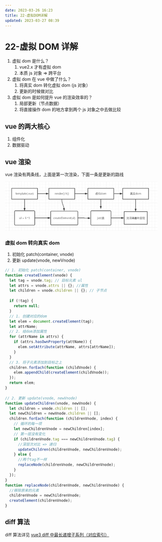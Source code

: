 ```yaml
---
date: 2023-03-26 16:23
title: 22-虚拟DOM详解
updated: 2023-03-27 08:39
---
```


# 22-虚拟 DOM 详解

1. 虚拟 dom 是什么？
   1. vue2.x 才有虚拟 dom
   2. 本质 js 对象 => 跨平台
2. 虚拟 dom 在 vue 中做了什么？
   1. 将真实 dom 转化虚拟 dom (js 对象）
   2. 更新的时候做对比
3. 虚拟 dom 是如何提升 vue 的渲染效率的？
   1. 局部更新（节点数据）
   2. 将直接操作 dom 的地方拿到两个 js 对象之中去做比较

## vue 的两大核心

1. 组件化
2. 数据驱动

## vue 渲染

vue 渲染有两条线，上面是第一次渲染，下面一条是更新的路线

![](./_images/image-2023-03-26_21-53-57-883-22-虚拟DOM详解和渲染过程.png)

### 虚拟 dom 转向真实 dom

1.  初始化 patch(container, vnode)
2.  更新 update(vnode, newVnode)

```js
// 1. 初始化 patch(container, vnode)
function createElement(vnode) {
  let tag = vnode.tag; // 目标元素 ul
  let attrs = vnode.attrs || {}; //属性
  let children = vnode.children || {}; // 子节点

  if (!tag) {
    return null;
  }
  // 1. 创建对应的dom
  let elem = document.createElement(tag);
  let attrName;
  // 2. 给dom添加属性
  for (attrName in attrs) {
    if (attrs.hasOwnProperty(attName)) {
      elem.setAttribute(attrName, attrs[attrName]);
    }
  }
  // 3. 将子元素添加到目标之上
  children.forEach(function (childVnode) {
    elem.appendChild(createElement(childVnode));
  });
  return elem;
}

// 2. 更新 update(vnode, newVnode)
function updateChildren(vnode, newVnode) {
  let children = vnode.children || [];
  let newChildren = newVnode.children || [];
  children.forEach(function (childrenVnode, index) {
    // 循环的每一项
    let newChildrenVnode = newChildren[index];
    // 第一层没有变化
    if (childrenVnode.tag === newChildrenVnode.tag) {
      //深层次对比 => 递归
      updateChildren(childrenVnode, newChildrenVnode);
    } else {
      //两个tag不一样
      replaceNode(childrenVnode, newChildrenVnode);
    }
  });
}
function replaceNode(childrenVnode, newChildrenVnode) {
  //移除原来的元素
  childrenVnode = newChildrenVnode;
  createElement(childrenVnode);
}

```

## diff 算法

diff 算法详见 [vue3 diff 中最长递增子系列（对应索引）](../../vue/vue3/04-Vue核心虚拟Dom和diff算法.md#vue3%20diff%20中最长递增子系列（对应索引）)
